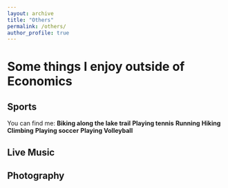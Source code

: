 ```yaml
---
layout: archive
title: "Others"
permalink: /others/
author_profile: true
---
```


# Some things I enjoy outside of Economics

## Sports

You can find me: 
**Biking along the lake trail**
**Playing tennis**
**Running**
**Hiking**
**Climbing**
**Playing soccer**
**Playing Volleyball**

## Live Music

## Photography

